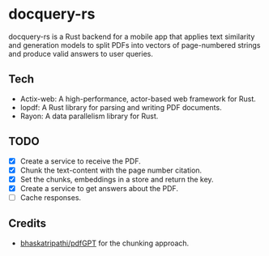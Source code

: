 # docquery-rs
docquery-rs is a Rust backend for a mobile app that applies text similarity and generation models to split PDFs into vectors of page-numbered strings and produce valid answers to user queries.

## Tech

- Actix-web: A high-performance, actor-based web framework for Rust.
- lopdf: A Rust library for parsing and writing PDF documents.
- Rayon: A data parallelism library for Rust.

## TODO
- [x] Create a service to receive the PDF.
- [x] Chunk the text-content with the page number citation.
- [x] Set the chunks, embeddings in a store and return the key.
- [x] Create a service to get answers about the PDF.
- [ ] Cache responses.

## Credits
* [bhaskatripathi/pdfGPT](https://github.com/bhaskatripathi/pdfGPT) for the chunking approach.
